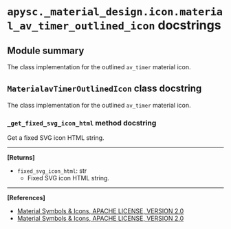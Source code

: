 # `apysc._material_design.icon.material_av_timer_outlined_icon` docstrings

## Module summary

The class implementation for the outlined `av_timer` material icon.

## `MaterialavTimerOutlinedIcon` class docstring

The class implementation for the outlined `av_timer` material icon.

### `_get_fixed_svg_icon_html` method docstring

Get a fixed SVG icon HTML string.<hr>

**[Returns]**

- `fixed_svg_icon_html`: str
  - Fixed SVG icon HTML string.

<hr>

**[References]**

- [Material Symbols & Icons, APACHE LICENSE, VERSION 2.0](https://fonts.google.com/icons?icon.size=24&icon.color=%23e8eaed)
- [Material Symbols & Icons, APACHE LICENSE, VERSION 2.0](https://www.apache.org/licenses/LICENSE-2.0.html)